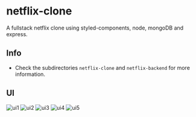 # netflix-clone
A fullstack netflix clone using styled-components, node, mongoDB and express.


## Info
* Check the subdirectories `netflix-clone` and `netflix-backend` for more information.

## UI
![ui1]('https://github.com/MinatoNamikaze02/netflix-clone/blob/master/assets/main.png')
![ui2]('https://github.com/MinatoNamikaze02/netflix-clone/blob/master/assets/median.png')
![ui3]('https://github.com/MinatoNamikaze02/netflix-clone/blob/master/assets/faq.png')
![ui4]('https://github.com/MinatoNamikaze02/netflix-clone/blob/master/assets/signin.png')
![ui5]('https://github.com/MinatoNamikaze02/netflix-clone/blob/master/assets/signup.png')
